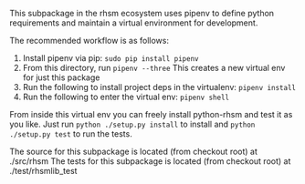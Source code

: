 This subpackage in the rhsm ecosystem uses pipenv to define python requirements and maintain a
virtual environment for development.

The recommended workflow is as follows:

1) Install pipenv via pip: `sudo pip install pipenv`
1) From this directory, run `pipenv --three` This creates a new virtual env for just this package
1) Run the following to install project deps in the virtualenv: `pipenv install`
1) Run the following to enter the virtual env: `pipenv shell`


From inside this virtual env you can freely install python-rhsm and test it as you like.
Just run `python ./setup.py install` to install and `python ./setup.py test` to run the tests.

The source for this subpackage is located (from checkout root) at ./src/rhsm
The tests for this subpackage is located (from checkout root) at ./test/rhsmlib_test
